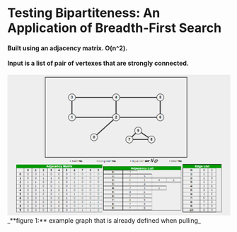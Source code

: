 <h1>Testing Bipartiteness: An Application of Breadth-First Search<br/></h1>
<h4>Built using an adjacency matrix. O(n^2).<br/> <br/>
Input is a list of pair of vertexes that are strongly connected.<br/></h4>
<img src="https://github.com/Peonsson/Testing_Bipartiteness/blob/master/src/main/resources/graph.PNG?raw=true">
_**figure 1:** example graph that is already defined when pulling_